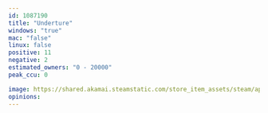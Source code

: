 ```yaml
---
id: 1087190
title: "Underture"
windows: "true"
mac: "false"
linux: false
positive: 11
negative: 2
estimated_owners: "0 - 20000"
peak_ccu: 0

image: https://shared.akamai.steamstatic.com/store_item_assets/steam/apps/1087190/header.jpg?t=1562774865
opinions:
---
```

